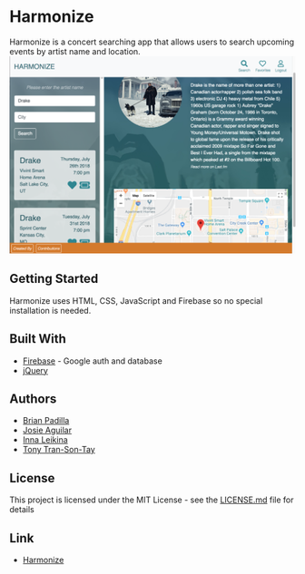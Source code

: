 # Harmonize

Harmonize is a concert searching app that allows users to search upcoming events by artist name and location.
![homepage](harmonize.png)

## Getting Started
Harmonize uses HTML, CSS, JavaScript and Firebase so no special installation is needed.  


## Built With

* [Firebase](https://firebase.google.com/) - Google auth and database
* [jQuery](https://code.jquery.com/) 

## Authors

* [Brian Padilla](https://github.com/bpadil123/) 
* [Josie Aguilar](https://github.com/josieamor2)
* [Inna Leikina](https://github.com/innaleikina)
* [Tony Tran-Son-Tay](https://github.com/atstay)

## License

This project is licensed under the MIT License - see the [LICENSE.md](LICENSE.md) file for details

## Link

* [Harmonize](https://bpadil123.github.io/Concert-Planner/search.html)